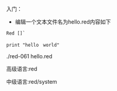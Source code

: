 入门：
* 编辑一个文本文件名为hello.red内容如下

```
Red []`

print "hello　world"
```
./red-061  hello.red 

高级语言:red   

中级语言:red/system